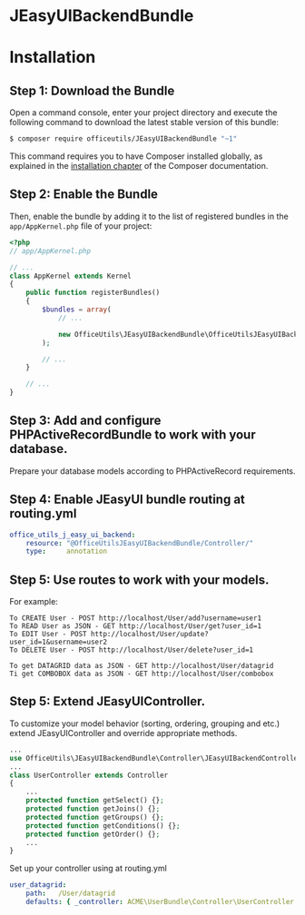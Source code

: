 # JEasyUIBackendBundle

Installation
============

Step 1: Download the Bundle
---------------------------

Open a command console, enter your project directory and execute the
following command to download the latest stable version of this bundle:

```bash
$ composer require officeutils/JEasyUIBackendBundle "~1"
```

This command requires you to have Composer installed globally, as explained
in the [installation chapter](https://getcomposer.org/doc/00-intro.md)
of the Composer documentation.

Step 2: Enable the Bundle
-------------------------

Then, enable the bundle by adding it to the list of registered bundles
in the `app/AppKernel.php` file of your project:

```php
<?php
// app/AppKernel.php

// ...
class AppKernel extends Kernel
{
    public function registerBundles()
    {
        $bundles = array(
            // ...

            new OfficeUtils\JEasyUIBackendBundle\OfficeUtilsJEasyUIBackendBundle(),
        );

        // ...
    }

    // ...
}
```

Step 3: Add and configure PHPActiveRecordBundle to work with your database. 
-------------------------
Prepare your database models according to PHPActiveRecord requirements.

Step 4: Enable JEasyUI bundle routing at routing.yml
-------------------------
```yml
office_utils_j_easy_ui_backend:
    resource: "@OfficeUtilsJEasyUIBackendBundle/Controller/"
    type:     annotation
```

Step 5: Use routes to work with your models. 
-------------------------
For example:
```text
To CREATE User - POST http://localhost/User/add?username=user1
To READ User as JSON - GET http://localhost/User/get?user_id=1
To EDIT User - POST http://localhost/User/update?user_id=1&username=user2
To DELETE User - POST http://localhost/User/delete?user_id=1

To get DATAGRID data as JSON - GET http://localhost/User/datagrid
Ti get COMBOBOX data as JSON - GET http://localhost/User/combobox
```

Step 5: Extend JEasyUIController. 
-------------------------

To customize your model behavior (sorting, ordering, grouping and etc.) extend JEasyUIController and override appropriate methods. 

```php
...
use OfficeUtils\JEasyUIBackendBundle\Controller\JEasyUIBackendController as Controller;
...
class UserController extends Controller
{
    ...
    protected function getSelect() {};
    protected function getJoins() {};
    protected function getGroups() {};
    protected function getConditions() {};
    protected function getOrder() {};
    ...
}
```

Set up your controller using at routing.yml

```yml
user_datagrid:
    path:   /User/datagrid
    defaults: { _controller: ACME\UserBundle\Controller\UserController::apiDatagrid, object:User }
```
